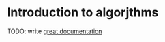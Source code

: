 # Introduction to algorjthms

TODO: write [great documentation](http://jacobian.org/writing/what-to-write/)

